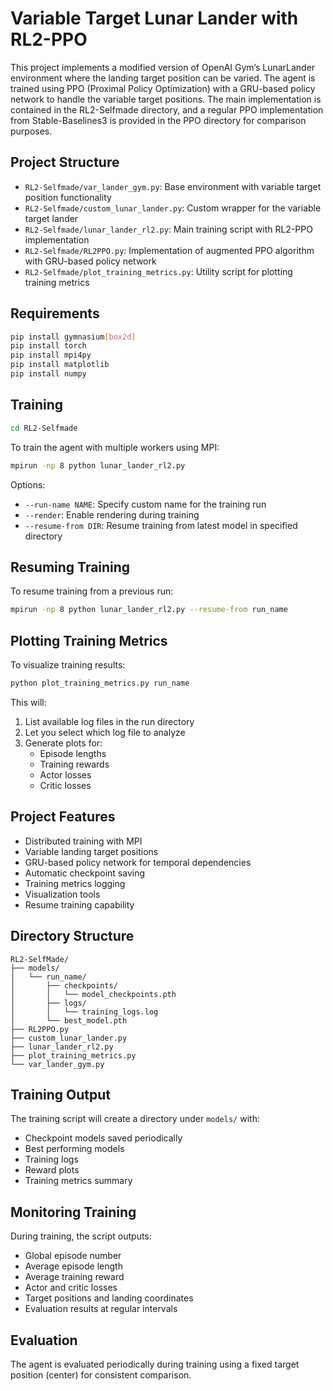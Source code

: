 # Variable Target Lunar Lander with RL2-PPO

This project implements a modified version of OpenAI Gym’s LunarLander environment where the landing target position can be varied. The agent is trained using PPO (Proximal Policy Optimization) with a GRU-based policy network to handle the variable target positions. The main implementation is contained in the RL2-Selfmade directory, and a regular PPO implementation from Stable-Baselines3 is provided in the PPO directory for comparison purposes.

## Project Structure

- `RL2-Selfmade/var_lander_gym.py`: Base environment with variable target position functionality
- `RL2-Selfmade/custom_lunar_lander.py`: Custom wrapper for the variable target lander
- `RL2-Selfmade/lunar_lander_rl2.py`: Main training script with RL2-PPO implementation
- `RL2-Selfmade/RL2PPO.py`: Implementation of augmented PPO algorithm with GRU-based policy network
- `RL2-Selfmade/plot_training_metrics.py`: Utility script for plotting training metrics

## Requirements

```bash
pip install gymnasium[box2d]
pip install torch
pip install mpi4py
pip install matplotlib
pip install numpy
```

## Training


```bash
cd RL2-Selfmade
```

To train the agent with multiple workers using MPI:

```bash
mpirun -np 8 python lunar_lander_rl2.py
```

Options:
- `--run-name NAME`: Specify custom name for the training run
- `--render`: Enable rendering during training
- `--resume-from DIR`: Resume training from latest model in specified directory

## Resuming Training

To resume training from a previous run:

```bash
mpirun -np 8 python lunar_lander_rl2.py --resume-from run_name
```

## Plotting Training Metrics

To visualize training results:

```bash
python plot_training_metrics.py run_name
```

This will:
1. List available log files in the run directory
2. Let you select which log file to analyze
3. Generate plots for:
   - Episode lengths
   - Training rewards
   - Actor losses
   - Critic losses

## Project Features

- Distributed training with MPI
- Variable landing target positions
- GRU-based policy network for temporal dependencies
- Automatic checkpoint saving
- Training metrics logging
- Visualization tools
- Resume training capability

## Directory Structure

```
RL2-SelfMade/
├── models/
│   └── run_name/
│       ├── checkpoints/
│       │   └── model_checkpoints.pth
│       ├── logs/
│       │   └── training_logs.log
│       └── best_model.pth
├── RL2PPO.py
├── custom_lunar_lander.py
├── lunar_lander_rl2.py
├── plot_training_metrics.py
└── var_lander_gym.py
```

## Training Output

The training script will create a directory under `models/` with:
- Checkpoint models saved periodically
- Best performing models
- Training logs
- Reward plots
- Training metrics summary

## Monitoring Training

During training, the script outputs:
- Global episode number
- Average episode length
- Average training reward
- Actor and critic losses
- Target positions and landing coordinates
- Evaluation results at regular intervals

## Evaluation

The agent is evaluated periodically during training using a fixed target position (center) for consistent comparison. 
